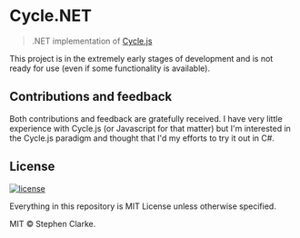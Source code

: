 # Cycle.NET

> .NET implementation of [Cycle.js]

[Cycle.js]: https://github.com/cyclejs/cyclejs

This project is in the extremely early stages of development and is not ready for use (even if some functionality is available).

## Contributions and feedback

Both contributions and feedback are gratefully received. I have very little experience with Cycle.js (or Javascript for that matter) but I'm interested in the Cycle.js paradigm and thought that I'd my efforts to try it out in C#.

## License

[![license](https://img.shields.io/github/license/mashape/apistatus.svg)](LICENSE)

Everything in this repository is MIT License unless otherwise specified.

MIT © Stephen Clarke.
